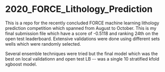 # 2020_FORCE_Lithology_Prediction

This is a repo for the recently concluded FORCE machine learning lithology prediction competition which spanned from August to October.
This is my final submission file which have a score of -0.5118 and ranking 24th on the open test leaderboard.
Extensive validations were done using different sets wells which were randomly selected. 

Several ensemble techniques were tried but the final model which was the best on local validationn and open test LB -- was a single 10 stratified kfold xgboost model. 
